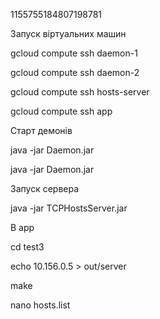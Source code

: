 1155755184807198781

Запуск віртуальних машин

gcloud compute ssh daemon-1

gcloud compute ssh daemon-2

gcloud compute ssh hosts-server

gcloud compute ssh app

Старт демонів

java -jar Daemon.jar

java -jar Daemon.jar

Запуск сервера

java -jar TCPHostsServer.jar

В app

cd test3

echo 10.156.0.5 > out/server

make

nano hosts.list
